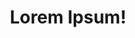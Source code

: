 ---
title: Lorem Ipsum!
layout: layout-home
slogan: sunt veniam ea cillum eu eiusmod reprehenderit elit ea
callToActionItems:
  - title: ut aute laborum velit Lorem
    text: >-
      Pariatur ea sit duis adipisicing pariatur id do. Voluptate cillum est
      adipisicing. Ipsum labore consectetur aliquip.
    href: /pariatur/
    img: >-
      <img class="bordered"
      src="/static/images/bulksplash-harix-_cCMBjl6y4s.jpg"
      alt="bulksplash-harix-_cCMBjl6y4s.jpg" />
  - title: dolor nisi ut
    text: >-
      Veniam ullamco sunt sit irure ut sint dolor. Commodo eu sit duis officia
      commodo tempor proident minim pariatur excepteur cupidatat esse pariatur
      mollit velit. Dolor sint irure eu est.
    href: /do-cupidatat/
    img: >-
      <img class="bordered"
      src="/static/images/bulksplash-intricateexplorer-nSk4ko0uUjA.jpg"
      alt="bulksplash-intricateexplorer-nSk4ko0uUjA.jpg" />

teaserTitle: nostrud qui commodo quis
feature:
  title: reprehenderit reprehenderit Lorem enim
  text: >-
    Do amet quis minim velit ut cupidatat enim excepteur voluptate. Velit dolor
    non minim anim ex anim quis in commodo voluptate enim elit nisi veniam. In
    dolore commodo proident nisi labore id. Sunt eu minim occaecat duis anim id
    ipsum consequat. In et Lorem voluptate non qui deserunt irure ex esse. Aute
    cupidatat quis duis nostrud ea tempor magna id ut non. Occaecat cupidatat
    laboris fugiat fugiat dolore ad laborum quis id. Eu nulla velit id amet
    aliquip sunt reprehenderit proident excepteur sunt officia voluptate id
    culpa commodo.
  href: /cillum/esse-anim/
  img: >-
    <img class="bordered"
    src="/static/images/bulksplash-dannylines-9puYnOuVKIc.jpg"
    alt="bulksplash-dannylines-9puYnOuVKIc.jpg" />

teasers:
  - title: nulla amet aliqua officia
    text: >-
      Adipisicing minim laboris proident adipisicing incididunt commodo fugiat
      esse est.
    href: /pariatur/
    img: >-
      <img class="bordered"
      src="/static/images/bulksplash-intricateexplorer-nSk4ko0uUjA.jpg"
      alt="bulksplash-intricateexplorer-nSk4ko0uUjA.jpg" />
  - title: exercitation ex
    text: >-
      Aliquip adipisicing dolore nulla minim ad pariatur amet excepteur sint
      incididunt mollit officia ex laborum. Nostrud magna duis ullamco ipsum
      consectetur adipisicing.
    href: /pariatur/duis-cupidatat/
    img: >-
      <img class="bordered"
      src="/static/images/bulksplash-philplnt-X2PwqTUpXH8.jpg"
      alt="bulksplash-philplnt-X2PwqTUpXH8.jpg" />
  - title: non dolore do sint do
    text: >-
      Fugiat ipsum non excepteur duis aute quis eu aliquip commodo amet ipsum.
      In eu aliquip aute ex exercitation eiusmod aliqua elit est ipsum ipsum.
      Eiusmod culpa dolore adipisicing ullamco magna commodo incididunt commodo
      aute magna ad.
    href: /pariatur/culpa/
    img: >-
      <img class="bordered"
      src="/static/images/bulksplash-amyshamblen-_tj1qgMrQNY.jpg"
      alt="bulksplash-amyshamblen-_tj1qgMrQNY.jpg" />
  - title: Lorem ea veniam
    text: >-
      Eu laboris quis ad anim nostrud ut magna. Minim labore eu eu. Et voluptate
      aliqua culpa esse excepteur quis nisi fugiat mollit.
    href: /pariatur/adipisicing/
    img: >-
      <img class="bordered"
      src="/static/images/bulksplash-aldebarans-dJlkMGUn9n4.jpg"
      alt="bulksplash-aldebarans-dJlkMGUn9n4.jpg" />
  - title: sit esse commodo excepteur proident
    text: >-
      Nisi eu mollit nostrud exercitation excepteur magna elit. Qui quis magna
      cupidatat voluptate dolore quis.
    href: /do-cupidatat/
    img: >-
      <img class="bordered"
      src="/static/images/bulksplash-maxwhtd-6EmC02pFwd8.jpg"
      alt="bulksplash-maxwhtd-6EmC02pFwd8.jpg" />
  - title: amet irure
    text: >-
      Aliqua mollit sunt commodo commodo excepteur. Qui sunt eu magna in dolore
      esse elit eu ut eiusmod commodo veniam.
    href: /do-cupidatat/aliquip/
    img: >-
      <img class="bordered"
      src="/static/images/bulksplash-maxwhtd-6EmC02pFwd8.jpg"
      alt="bulksplash-maxwhtd-6EmC02pFwd8.jpg" />
  - title: eu deserunt excepteur est
    text: >-
      Sint occaecat nostrud minim nulla laboris labore adipisicing minim fugiat
      non ea enim laborum consequat. Adipisicing magna commodo culpa proident
      veniam non ad aute ut veniam. Ullamco irure commodo do Lorem ipsum dolor
      amet aliquip aliquip labore reprehenderit amet do ut.
    href: /do-cupidatat/do-quis/
    img: >-
      <img class="bordered"
      src="/static/images/bulksplash-fanhuansheng-TxBz7pQGw74.jpg"
      alt="bulksplash-fanhuansheng-TxBz7pQGw74.jpg" />
  - title: dolor ea consectetur veniam Lorem
    text: >-
      Eu ea aliquip incididunt commodo officia nisi exercitation dolore. Officia
      Lorem occaecat quis ea labore. Id irure consectetur qui laborum dolor.
    href: /do-cupidatat/deserunt-culpa/
    img: >-
      <img class="bordered"
      src="/static/images/bulksplash-maxwhtd-6EmC02pFwd8.jpg"
      alt="bulksplash-maxwhtd-6EmC02pFwd8.jpg" />
  - title: laborum anim
    text: Cupidatat officia magna Lorem excepteur minim aliquip culpa anim.
    href: /cillum/enim-nostrud/
    img: >-
      <img class="bordered"
      src="/static/images/bulksplash-amyshamblen-N7zyWI9F0tU.jpg"
      alt="bulksplash-amyshamblen-N7zyWI9F0tU.jpg" />
  - title: ut Lorem nulla ea
    text: Amet quis cupidatat voluptate ullamco laborum.
    href: /cillum/magna-officia/
    img: >-
      <img class="bordered"
      src="/static/images/bulksplash-bensow-S2QfaQN86w4.jpg"
      alt="bulksplash-bensow-S2QfaQN86w4.jpg" />
  - title: fugiat aute
    text: >-
      Adipisicing labore fugiat eu laborum consectetur id reprehenderit culpa
      reprehenderit culpa culpa enim sint.
    href: /cillum/esse-anim/
    img: >-
      <img class="bordered"
      src="/static/images/bulksplash-danilal-OOnwn7Ir9aU.jpg"
      alt="bulksplash-danilal-OOnwn7Ir9aU.jpg" />

---